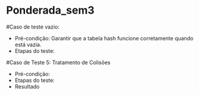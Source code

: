 # Ponderada_sem3


#Caso de teste vazio:
- Pré-condição: Garantir que a tabela hash funcione corretamente quando está vazia.
- Etapas do teste: 

#Caso de Teste 5: Tratamento de Colisões

- Pré-condição:
- Etapas do teste:
- Resultado
